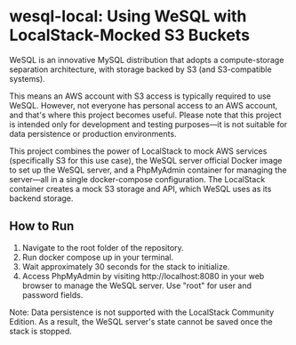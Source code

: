 # wesql-local: Using WeSQL with LocalStack-Mocked S3 Buckets

WeSQL is an innovative MySQL distribution that adopts a compute-storage separation architecture, with storage backed by S3 (and S3-compatible systems).

This means an AWS account with S3 access is typically required to use WeSQL. However, not everyone has personal access to an AWS account, and that's where this project becomes useful. Please note that this project is intended only for development and testing purposes—it is not suitable for data persistence or production environments.

This project combines the power of LocalStack to mock AWS services (specifically S3 for this use case), the WeSQL server official Docker image to set up the WeSQL server, and a PhpMyAdmin container for managing the server—all in a single docker-compose configuration. The LocalStack container creates a mock S3 storage and API, which WeSQL uses as its backend storage.

## How to Run

1. Navigate to the root folder of the repository.
2. Run docker compose up in your terminal.
3. Wait approximately 30 seconds for the stack to initialize.
4. Access PhpMyAdmin by visiting http://localhost:8080 in your web browser to manage the WeSQL server. Use "root" for user and password fields.

Note: Data persistence is not supported with the LocalStack Community Edition. As a result, the WeSQL server's state cannot be saved once the stack is stopped.
